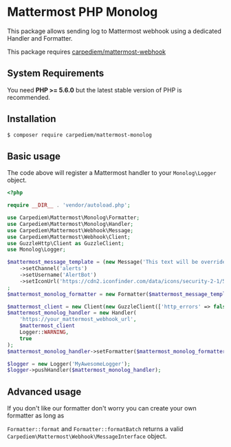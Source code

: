 # Mattermost PHP Monolog

This package allows sending log to Mattermost webhook using a dedicated Handler and Formatter.

This package requires [carpediem/mattermost-webhook](https://github.com/carpediem/mattermost-webhook)

## System Requirements

You need **PHP >= 5.6.0** but the latest stable version of PHP is recommended.

## Installation

```bash
$ composer require carpediem/mattermost-monolog
```

## Basic usage

The code above will register a Mattermost handler to your `Monolog\Logger` object.

```php
<?php

require __DIR__ . 'vendor/autoload.php';

use Carpediem\Mattermost\Monolog\Formatter;
use Carpediem\Mattermost\Monolog\Handler;
use Carpediem\Mattermost\Webhook\Message;
use Carpediem\Mattermost\Webhook\Client;
use GuzzleHttp\Client as GuzzleClient;
use Monolog\Logger;

$mattermost_message_template = (new Message('This text will be overriden by the logger'))
    ->setChannel('alerts')
    ->setUsername('AlertBot')
    ->setIconUrl('https://cdn2.iconfinder.com/data/icons/security-2-1/512/bug-512.png')
;
$mattermost_monolog_formatter = new Formatter($mattermost_message_template);

$mattermost_client = new Client(new GuzzleClient(['http_errors' => false]));
$mattermost_monolog_handler = new Handler(
    'https://your_mattermost_webhook_url',
    $mattermost_client
    Logger::WARNING,
    true
);
$mattermost_monolog_handler->setFormatter($mattermost_monolog_formatter);

$logger = new Logger('MyAwesomeLogger');
$logger->pushHandler($mattermost_monolog_handler);
```

## Advanced usage

If you don't like our formatter don't worry you can create your own formatter as long as

`Formatter::format` and `Formatter::formatBatch` returns a valid `Carpediem\Mattermost\Webhook\MessageInterface` object.